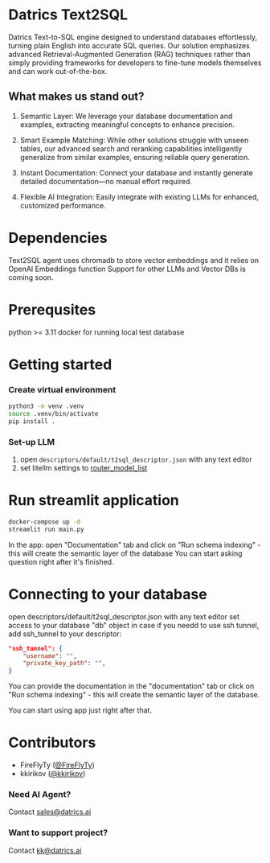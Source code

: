 # Datrics Text2SQL

Datrics Text-to-SQL engine designed to understand databases effortlessly, turning plain English into accurate SQL queries. Our solution emphasizes advanced Retrieval-Augmented Generation (RAG) techniques rather than simply providing frameworks for developers to fine-tune models themselves and can work out-of-the-box.

## What makes us stand out?
1. Semantic Layer: 
We leverage your database documentation and examples, extracting meaningful concepts to enhance precision.

2. Smart Example Matching: 
While other solutions struggle with unseen tables, our advanced search and reranking capabilities intelligently generalize from similar examples, ensuring reliable query generation.

3. Instant Documentation: 
Connect your database and instantly generate detailed documentation—no manual effort required.

4. Flexible AI Integration: 
Easily integrate with existing LLMs for enhanced, customized performance.

# Dependencies

Text2SQL agent uses chromadb to store vector embeddings and it relies on OpenAI Embeddings function
Support for other LLMs and Vector DBs is coming soon.

# Prerequsites

python >= 3.11
docker for running local test database

# Getting started

### Create virtual environment

```bash
python3 -m venv .venv
source .venv/bin/activate
pip install .
```

### Set-up LLM

1. open `descriptors/default/t2sql_descriptor.json` with any text editor
2. set litellm settings to [router_model_list](https://docs.litellm.ai/docs/routing#quick-start)


# Run streamlit application

```bash
docker-compose up -d
streamlit run main.py
```

In the app: open "Documentation" tab and click on "Run schema indexing" - this will create the semantic layer of the database
You can start asking question right after it's finished.

# Connecting to your database

open descriptors/default/t2sql_descriptor.json with any text editor
set access to your database "db" object
in case if you needd to use ssh tunnel, add ssh_tunnel to your descriptor:

```json
"ssh_tunnel": {
    "username": "",
    "private_key_path": "",    
}
```

You can provide the documentation in the "documentation" tab or click on "Run schema indexing" - this will create the semantic layer of the database.

You can start using app just right after that.

# Contributors

- FireFlyTy ([@FireFlyTy](https://github.com/FireFlyTy))
- kkirikov ([@kkirikov](https://github.com/kkirikov))

### Need AI Agent? 
Contact sales@datrics.ai

### Want to support project? 
Contact kk@datrics.ai 